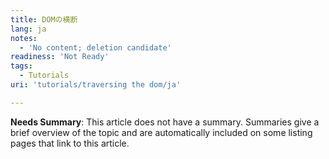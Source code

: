 ```yaml
---
title: DOMの横断
lang: ja
notes:
  - 'No content; deletion candidate'
readiness: 'Not Ready'
tags:
  - Tutorials
uri: 'tutorials/traversing the dom/ja'

---
```

**Needs Summary**: This article does not have a summary. Summaries give a brief overview of the topic and are automatically included on some listing pages that link to this article.

